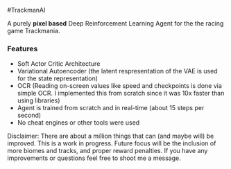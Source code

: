 #TrackmanAI

A purely **pixel based** Deep Reinforcement Learning Agent for the the racing game Trackmania.
### Features
- Soft Actor Critic Architecture
- Variational Autoencoder (the latent respresentation of the VAE is used for the state representation)
- OCR (Reading on-screen values like speed and checkpoints is
done via simple OCR. I implemented this from scratch since it was 10x faster than using libraries)
- Agent is trained from scratch and in real-time (about 15 steps per second)
- No cheat engines or other tools were used



Disclaimer: There are about a million things that can (and maybe will) be improved. This is a work in progress.
Future focus will be the inclusion of more biomes and tracks, and proper reward penalties. If you have any improvements or questions
feel free to shoot me a message.